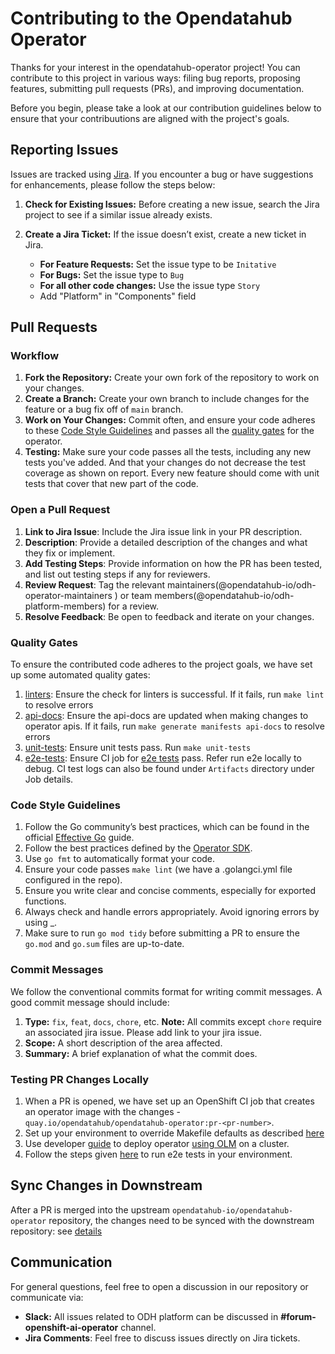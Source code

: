 # Contributing to the Opendatahub Operator

Thanks for your interest in the opendatahub-operator project! You can contribute to this project in various ways: filing bug reports, proposing features, submitting pull requests (PRs), and improving documentation.

Before you begin, please take a look at our contribution guidelines below to ensure that your contribuutions are aligned with the project's goals.

## Reporting Issues

Issues are tracked using [Jira](https://issues.redhat.com/secure/RapidBoard.jspa?rapidView=18680#). If you encounter a bug or have suggestions for enhancements, please follow the steps below:

1. **Check for Existing Issues:** Before creating a new issue, search the Jira project to see if a similar issue already exists.
2. **Create a Jira Ticket:** If the issue doesn’t exist, create a new ticket in Jira.

   - **For Feature Requests:**  Set the issue type to be `Initative`
   - **For Bugs:** Set the issue type to `Bug`
   - **For all other code changes:** Use the issue type `Story`
   - Add "Platform" in "Components" field

## Pull Requests

### Workflow

1. **Fork the Repository:** Create your own fork of the repository to work on your changes.
2. **Create a Branch:** Create your own branch to include changes for the feature or a bug fix off of `main` branch.
3. **Work on Your Changes:** Commit often, and ensure your code adheres to these [Code Style Guidelines](#code-style-guidelines) and passes all the [quality gates](#quality-gates) for the operator.
4. **Testing:** Make sure your code passes all the tests, including any new tests you've added. And that your changes do not decrease the test coverage as shown on report. Every new feature should come with unit tests that cover that new part of the code.

### Open a Pull Request

1. **Link to Jira Issue**: Include the Jira issue link in your PR description.
2. **Description**: Provide a detailed description of the changes and what they fix or implement.
3. **Add Testing Steps**: Provide information on how the PR has been tested, and list out testing steps if any for reviewers.
4. **Review Request**: Tag the relevant maintainers(@opendatahub-io/odh-operator-maintainers ) or team members(@opendatahub-io/odh-platform-members) for a review.
5. **Resolve Feedback**: Be open to feedback and iterate on your changes.

### Quality Gates

To ensure the contributed code adheres to the project goals, we have set up some automated quality gates:

1. [linters](https://github.com/opendatahub-io/opendatahub-operator/blob/main/.github/workflows/linter.yaml): Ensure the check for linters is successful. If it fails, run `make lint` to resolve errors
2. [api-docs](https://github.com/opendatahub-io/opendatahub-operator/blob/main/.github/workflows/check-file-updates.yaml): Ensure the api-docs are updated when making changes to operator apis. If it fails, run `make generate manifests api-docs` to resolve errors
3. [unit-tests](https://github.com/opendatahub-io/opendatahub-operator/blob/main/.github/workflows/unit-tests.yaml): Ensure unit tests pass. Run `make unit-tests`
4. [e2e-tests](https://prow.ci.openshift.org/job-history/gs/test-platform-results/pr-logs/directory/pull-ci-opendatahub-io-opendatahub-operator-main-opendatahub-operator-e2e): Ensure CI job for [e2e tests](https://github.com/opendatahub-io/opendatahub-operator/tree/main/tests/e2e) pass. Refer run e2e locally to debug. CI test logs can also be found under `Artifacts` directory under Job details.

### Code Style Guidelines

1. Follow the Go community’s best practices, which can be found in the official [Effective Go](https://go.dev/doc/effective_go) guide.
2. Follow the best practices defined by the [Operator SDK](https://sdk.operatorframework.io/docs/best-practices/).
3. Use `go fmt` to automatically format your code.
4. Ensure your code passes `make lint` (we have a .golangci.yml file configured in the repo).
5. Ensure you write clear and concise comments, especially for exported functions.
6. Always check and handle errors appropriately. Avoid ignoring errors by using _.
7. Make sure to run `go mod tidy` before submitting a PR to ensure the `go.mod` and `go.sum` files are up-to-date.

### Commit Messages

We follow the conventional commits format for writing commit messages. A good commit message should include:

1. **Type:** `fix`, `feat`, `docs`, `chore`, etc. **Note:** All commits except `chore` require an associated jira issue. Please add link to your jira issue.
2. **Scope:** A short description of the area affected.
3. **Summary:** A brief explanation of what the commit does.

### Testing PR Changes Locally

1. When a PR is opened, we have set up an OpenShift CI job that creates an operator image with the changes - `quay.io/opendatahub/opendatahub-operator:pr-<pr-number>`.
2. Set up your environment to override Makefile defaults as described [here](./docs/troubleshooting.md#using-a-localmk-file-to-override-makefile-variables-for-your-development-environment)
3. Use developer [guide](./README.md#developer-guide) to deploy operator [using OLM](./README.md#deployment) on a cluster.
4. Follow the steps given [here](./README.md#run-e2e-tests) to run e2e tests in your environment.

## Sync Changes in Downstream

After a PR is merged into the upstream `opendatahub-io/opendatahub-operator` repository, the changes need to be synced with the downstream repository:
see [details](./docs/sync_code.md#basic-workflow-for-operator)

## Communication

For general questions, feel free to open a discussion in our repository or communicate via:

- **Slack:** All issues related to ODH platform can be discussed in **#forum-openshift-ai-operator** channel.
- **Jira Comments**: Feel free to discuss issues directly on Jira tickets.
